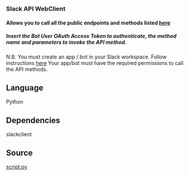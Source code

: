 ### Slack API WebClient 

#### Allows you to call all the public endpoints and methods listed [here](https://api.slack.com/methods)
##### Insert the Bot User OAuth Access Token to authenticate, the method name and parameters to invoke the API method. 
N.B. You must create an app / bot in your Slack workspace. Follow instructions [here](https://slack.com/intl/en-gb/help/articles/115005265703-Create-a-bot-for-your-workspace)
Your app/bot must have the required permissions to call the API methods.

## Language
Python

## Dependencies
slackclient

## Source
[script.py](https://github.com/visokio/omniscope-custom-blocks/blob/master/Outputs/Slack%20API%20WebClient/script.py)
